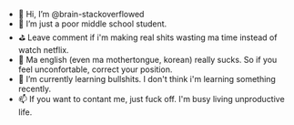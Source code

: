 - 👋 Hi, I’m @brain-stackoverflowed
- 👀 I’m just a poor middle school student.
- ⛳ Leave comment if i'm making real shits wasting ma time instead of watch netflix.
- 📢 Ma english (even ma mothertongue, korean) really sucks. So if you feel unconfortable, correct your position.
- 🌱 I’m currently learning bullshits. I don't think i'm learning something recently.
- 📫 If you want to contant me, just fuck off. I'm busy living unproductive life.


<!---
brain-stackoverflowed/brain-stackoverflowed is a ✨ special ✨ repository because its `README.md` (this file) appears on your GitHub profile.
You can click the Preview link to take a look at your changes.
--->
